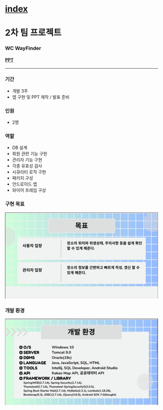# [index](https://sariys33.github.io)  


# 2차 팀 프로젝트

### WC WayFinder  
  
#### [PPT](/Files/2차_프로젝트_PPT.pdf)  
---

### 기간
* 개발 3주
* 앱 구현 및 PPT 제작 / 발표 준비

### 인원  
* 2명

### 역할
* DB 설계
* 회원 관련 기능 구현
* 관리자 기능 구현
* 각종 유효성 검사
* 시큐리티 로직 구현
* 패키지 구성
* 안드로이드 앱
* 와이어 프레임 구상

### 구현 목표
![구현 목표](/Files/목표.png)

### 개발 환경
![개발 환경](/Files/개발환경.png)
